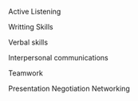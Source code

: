 Active Listening

Writting Skills

Verbal skills

Interpersonal communications

Teamwork

Presentation
Negotiation
Networking
